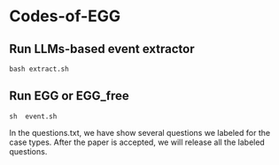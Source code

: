 # Codes-of-EGG

## Run LLMs-based event extractor
```
bash extract.sh
```

## Run EGG or  EGG_free 
```
sh  event.sh
```

In the questions.txt, we have show several questions we labeled for the case types. After the paper is accepted, we will release all the labeled questions.
